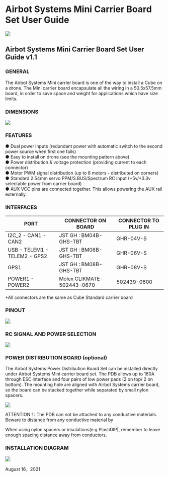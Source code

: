 # Airbot Systems Mini Carrier Board Set User Guide

![](<../../.gitbook/assets/Airbot MCB Diagram.png>)

## Airbot Systems Mini Carrier Board Set User Guide v1.1

### GENERAL

The Airbot Systems Mini carrier board is one of the way to install a Cube on a drone. The Mini carrier board encapsulate all the wiring in a 50.5x57.5mm board, in order to save space and weight for applications which have size limits.

### DIMENSIONS

![](<../../.gitbook/assets/Airbot MCB Dimension.jpg>)

### FEATURES

●  Dual power inputs (redundant power with automatic switch to the second power source when first one fails)\
●  Easy to install on drone (see the mounting pattern above)\
●  Power distribution & voltage protection (providing current to each connector)\
●  Motor PWM signal distribution (up to 8 motors - distributed on corners)\
●  Standard 2.54mm servo PPM/S.BUS/Spectrum RC input (+5v/+3.3v selectable power from carrier board)\
●  AUX VCC pins are connected together. This allows powering the AUX rail externally.

### INTERFACES

| PORT                         | CONNECTOR ON BOARD           | CONNECTOR TO PLUG IN |
| ---------------------------- | ---------------------------- | -------------------- |
| I2C\_2 - CAN1 - CAN2         | JST GH : BM04B-GHS-TBT       | GHR-04V-S            |
| USB - TELEM1 - TELEM2 - GPS2 | JST GH : BM06B-GHS-TBT       | GHR-06V-S            |
| GPS1                         | JST GH : BM08B-GHS-TBT       | GHR-08V-S            |
| POWER1 - POWER2              | Molex CLIKMATE : 502443-0670 | 502439-0600          |

\*All connectors are the same as Cube Standard carrier board

### PINOUT

![](<../../.gitbook/assets/Airbot MCB Detail Diagram.jpg>)

### RC SIGNAL AND POWER SELECTION

![](<../../.gitbook/assets/Airbot MCB Bottom.jpg>)

### POWER DISTRIBUTION BOARD (optional)

The Airbot Systems Power Distribution Board Set can be installed directly under Airbot Systems Mini carrier board set. The PDB allows up to 180A through ESC interface and four pairs of low power pads (2 on top/ 2 on bottom). The mounting hole are aligned with Airbot Systems carrier board, so the board can be stacked together while separated by small nylon spacers.

![](<../../.gitbook/assets/Airbot MCB PDB.jpg>)

ATTENTION ! : The PDB can not be attached to any conductive materials. Beware to distance from any conductive material by

When using nylon spacers or insulations(e.g PlastiDIP), remember to leave enough spacing distance away from conductors.

### INSTALLATION DIAGRAM

![](<../../.gitbook/assets/Airbot MCB set with Cube Orange - Side.jpg>)

August 16，2021
